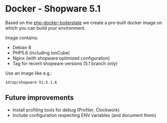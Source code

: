 # Docker - Shopware 5.1

Based on the [php-docker-boilerplate](https://github.com/webdevops/php-docker-boilerplate) we create a pre-built docker image on which you can build your environment.

Image contains:

 - Debian 8
 - PHP5.6 (including ionCube)
 - Nginx (with shopware optimized configuration)
 - Tag for recent shopware versions (5.1 branch only)

Use an image like e.g.:

	1drop/shopware-51:5.1.6

## Future improvements

- Install profiling tools for debug (Profiler, Clockwork)
- Include configuration respecting ENV variables (and document them)
